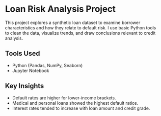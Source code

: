 # Loan Risk Analysis Project

This project explores a synthetic loan dataset to examine borrower characteristics and how they relate to default risk. I use basic Python tools to clean the data, visualize trends, and draw conclusions relevant to credit analysis.

## Tools Used
- Python (Pandas, NumPy, Seaborn)
- Jupyter Notebook

## Key Insights
- Default rates are higher for lower-income brackets.
- Medical and personal loans showed the highest default ratios.
- Interest rates tended to increase with loan amount and credit grade.
